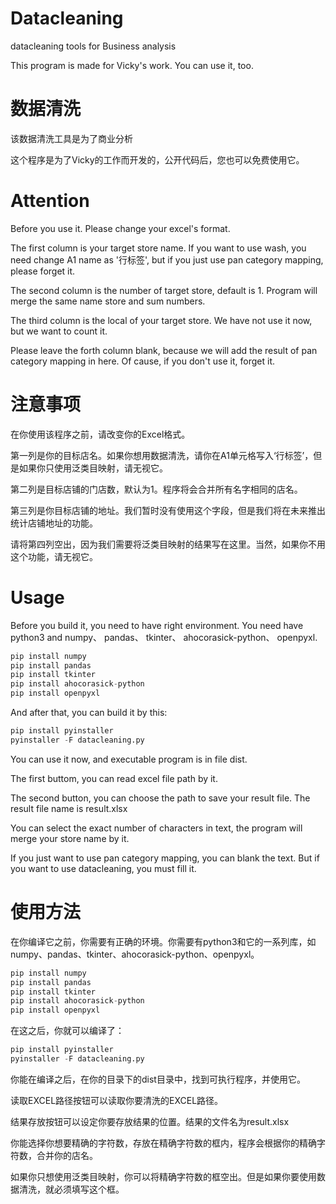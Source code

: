 # Datacleaning
datacleaning tools for Business analysis

This program is made for Vicky's work. You can use it, too.

# 数据清洗
该数据清洗工具是为了商业分析

这个程序是为了Vicky的工作而开发的，公开代码后，您也可以免费使用它。

# Attention
Before you use it. Please change your excel's format.

The first column is your target store name. If you want to use wash, you need change A1 name as '行标签', but if you just use pan category mapping, please forget it.

The second column is the number of target store, default is 1. Program will merge the same name store and sum numbers.

The third column is the local of your target store. We have not use it now, but we want to count it.

Please leave the forth column blank, because we will add the result of pan category mapping in here. Of cause, if you don't use it, forget it.

# 注意事项
在你使用该程序之前，请改变你的Excel格式。

第一列是你的目标店名。如果你想用数据清洗，请你在A1单元格写入‘行标签’，但是如果你只使用泛类目映射，请无视它。

第二列是目标店铺的门店数，默认为1。程序将会合并所有名字相同的店名。

第三列是你目标店铺的地址。我们暂时没有使用这个字段，但是我们将在未来推出统计店铺地址的功能。

请将第四列空出，因为我们需要将泛类目映射的结果写在这里。当然，如果你不用这个功能，请无视它。

# Usage
Before you build it, you need to have right environment. You need have python3 and numpy、 pandas、 tkinter、 ahocorasick-python、 openpyxl.

```python
pip install numpy
pip install pandas
pip install tkinter
pip install ahocorasick-python
pip install openpyxl
```

And after that, you can build it by this:

```python
pip install pyinstaller
pyinstaller -F datacleaning.py
```

You can use it now, and executable program is in file dist.

The first buttom, you can read excel file path by it.

The second button, you can choose the path to save your result file. The result file name is result.xlsx

You can select the exact number of characters in text, the program will merge your store name by it.

If you just want to use pan category mapping, you can blank the text. But if you want to use datacleaning, you must fill it.

# 使用方法
在你编译它之前，你需要有正确的环境。你需要有python3和它的一系列库，如numpy、pandas、tkinter、ahocorasick-python、openpyxl。

```python
pip install numpy
pip install pandas
pip install tkinter
pip install ahocorasick-python
pip install openpyxl
```

在这之后，你就可以编译了：

```python
pip install pyinstaller
pyinstaller -F datacleaning.py
```

你能在编译之后，在你的目录下的dist目录中，找到可执行程序，并使用它。

读取EXCEL路径按钮可以读取你要清洗的EXCEL路径。

结果存放按钮可以设定你要存放结果的位置。结果的文件名为result.xlsx

你能选择你想要精确的字符数，存放在精确字符数的框内，程序会根据你的精确字符数，合并你的店名。

如果你只想使用泛类目映射，你可以将精确字符数的框空出。但是如果你要使用数据清洗，就必须填写这个框。
